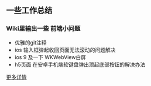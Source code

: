 ## 一些工作总结

### Wiki里输出一些 前端小问题

- 优雅的git注释
- ios 输入框弹起收回页面无法滚动的问题解决
- ios 9 及一下 WKWebView白屏
- h5页面 在安卓手机端软键盘弹出顶起底部按钮的解决办法


[更多详情](https://github.com/wohaofang/Summary/wiki)
